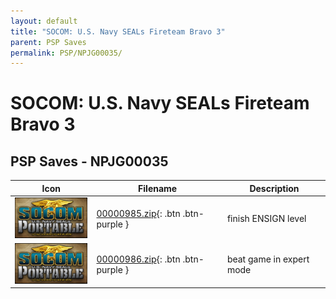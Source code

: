 ```yaml
---
layout: default
title: "SOCOM: U.S. Navy SEALs Fireteam Bravo 3"
parent: PSP Saves
permalink: PSP/NPJG00035/
---
```

# SOCOM: U.S. Navy SEALs Fireteam Bravo 3

## PSP Saves - NPJG00035

| Icon | Filename | Description |
|------|----------|-------------|
| ![SOCOM: U.S. Navy SEALs Fireteam Bravo 3](ICON0.PNG) | [00000985.zip](00000985.zip){: .btn .btn-purple } | finish ENSIGN level |
| ![SOCOM: U.S. Navy SEALs Fireteam Bravo 3](ICON0.PNG) | [00000986.zip](00000986.zip){: .btn .btn-purple } | beat game in expert mode |
